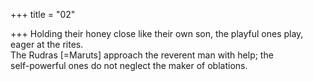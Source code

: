 +++
title = "02"

+++
Holding their honey close like their own son, the playful ones play, eager  at the rites.  
The Rudras [=Maruts] approach the reverent man with help; the  
self-powerful ones do not neglect the maker of oblations.  